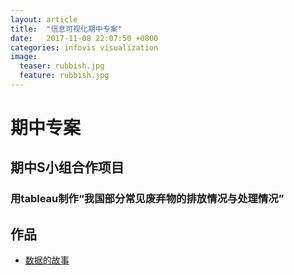 ```yaml
---
layout: article
title:  "信息可视化期中专案"
date:   2017-11-08 22:07:50 +0800
categories: infovis visualization
image:
  teaser: rubbish.jpg
  feature: rubbish.jpg
---
```


# 期中专案

## 期中S小组合作项目

### 用tableau制作“我国部分常见废弃物的排放情况与处理情况”

## 作品
- <a href="https://yejiejie.github.io/the-middle-project/index.html" target="_blank">数据的故事</a>
